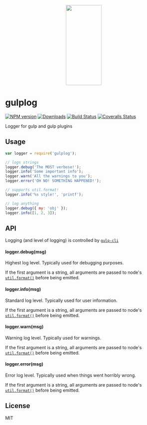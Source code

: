 <p align="center">
  <a href="https://gulpjs.com">
    <img height="257" width="114" src="https://raw.githubusercontent.com/gulpjs/artwork/master/gulp-2x.png">
  </a>
</p>

# gulplog

[![NPM version][npm-image]][npm-url] [![Downloads][downloads-image]][npm-url] [![Build Status][ci-image]][ci-url] [![Coveralls Status][coveralls-image]][coveralls-url]

Logger for gulp and gulp plugins

## Usage

```js
var logger = require('gulplog');

// logs strings
logger.debug('The MOST verbose!');
logger.info('Some important info');
logger.warn('All the warnings to you');
logger.error('OH NO! SOMETHING HAPPENED!');

// supports util.format!
logger.info('%s style!', 'printf');

// log anything
logger.debug({ my: 'obj' });
logger.info([1, 2, 3]);
```

## API

Logging (and level of logging) is controlled by [`gulp-cli`][gulp-cli-url]

#### logger.debug(msg)

Highest log level. Typically used for debugging purposes.

If the first argument is a string, all arguments are passed to node's
[`util.format()`][util-format-url] before being emitted.

#### logger.info(msg)

Standard log level. Typically used for user information.

If the first argument is a string, all arguments are passed to node's
[`util.format()`][util-format-url] before being emitted.

#### logger.warn(msg)

Warning log level. Typically used for warnings.

If the first argument is a string, all arguments are passed to node's
[`util.format()`][util-format-url] before being emitted.

#### logger.error(msg)

Error log level. Typically used when things went horribly wrong.

If the first argument is a string, all arguments are passed to node's
[`util.format()`][util-format-url] before being emitted.

## License

MIT

<!-- prettier-ignore-start -->
[downloads-image]: https://img.shields.io/npm/dm/gulplog.svg?style=flat-square
[npm-url]: https://npmjs.org/package/gulplog
[npm-image]: https://img.shields.io/npm/v/gulplog.svg?style=flat-square

[ci-url]: https://github.com/gulpjs/gulplog/actions?query=workflow:dev
[ci-image]: https://img.shields.io/github/actions/workflow/status/gulpjs/gulplog/dev.yml?branch=master&style=flat-square

[coveralls-url]: https://coveralls.io/r/gulpjs/gulplog
[coveralls-image]: https://img.shields.io/coveralls/gulpjs/gulplog/master.svg?style=flat-square
<!-- prettier-ignore-end -->

<!-- prettier-ignore-start -->
[gulp-cli-url]: https://github.com/gulpjs/gulp-cli
[util-format-url]: https://nodejs.org/docs/latest/api/util.html#util_util_format_format
<!-- prettier-ignore-end -->
